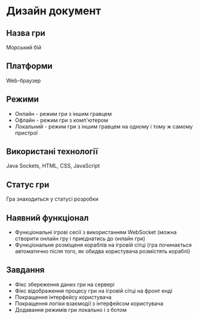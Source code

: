 # Дизайн документ

## Назва гри

Морський бій

## Платформи

Web-браузер

## Режими

- Онлайн - режим гри з іншим гравцем
- Офлайн - режим гри з комп\'ютером
- Локальний - режим гри з іншим гравцем на одному і тому ж самому пристрої

## Використані технології

Java Sockets, HTML, CSS, JavaScript

## Статус гри

Гра знаходиться у статусі розробки

## Наявний функціонал

- Функціональні ігрові сесії з використанням WebSocket (можна створити онлайн гру і приєднатись до онлайн гри)
- Функціональне розміщеня кораблів на ігровій сітці (гра починається автоматично після того, як обидва користувача розмістять кораблі)

## Завдання

- Фікс збереження даних гри на сервері
- Фікс відображення процесу гри на ігровій сітці на фронт енді
- Покращення інтерфейсу користувача
- Покращення логіки взаємодії з інтерфейсом користувача
- Додавання режимів гри локально і з ботом
